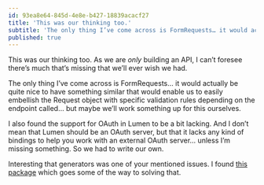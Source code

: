 ```yaml
---
id: 93ea8e64-845d-4e8e-b427-18839acacf27
title: 'This was our thinking too.'
subtitle: 'The only thing I’ve come across is FormRequests… it would actually be quite nice to have something similar that would enable us to easily…'
published: true
---
```




This was our thinking too. As we are *only* building an API, I can’t foresee there’s much that’s missing that we’ll ever wish we had.

The only thing I’ve come across is FormRequests… it would actually be quite nice to have something similar that would enable us to easily embellish the Request object with specific validation rules depending on the endpoint called… but maybe we’ll work something up for this ourselves.

I also found the support for OAuth in Lumen to be a bit lacking. And I don’t mean that Lumen should be an OAuth server, but that it lacks any kind of bindings to help you work with an external OAuth server… unless I’m missing something. So we had to write our own.

Interesting that generators was one of your mentioned issues. I found [this package](https://github.com/flipboxstudio/lumen-generator) which goes some of the way to solving that.

